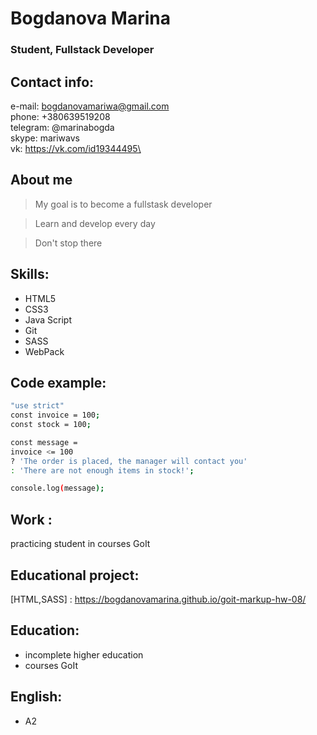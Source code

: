 # Bogdanova Marina

### Student, Fullstack Developer

## Contact info:

e-mail: bogdanovamariwa@gmail.com\
phone: +380639519208\
telegram: @marinabogda\
skype: mariwavs\
vk: https://vk.com/id19344495\

## About me

> My goal is to become a fullstask developer

> Learn and develop every day

> Don't stop there

## Skills:

- HTML5
- CSS3
- Java Script
- Git
- SASS
- WebPack

## Code example:

```sh
"use strict"
const invoice = 100;
const stock = 100;

const message =
invoice <= 100
? 'The order is placed, the manager will contact you'
: 'There are not enough items in stock!';

console.log(message);

```

## Work :

practicing student in courses GoIt

## Educational project:

[HTML,SASS] : https://bogdanovamarina.github.io/goit-markup-hw-08/

## Education:

- incomplete higher education
- courses GoIt

## English:

- A2
